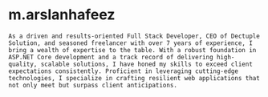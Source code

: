 # m.arslanhafeez
    As a driven and results-oriented Full Stack Developer, CEO of Dectuple Solution, and seasoned freelancer with over 7 years of experience, I bring a wealth of expertise to the table. With a robust foundation in ASP.NET Core development and a track record of delivering high-quality, scalable solutions, I have honed my skills to exceed client expectations consistently. Proficient in leveraging cutting-edge technologies, I specialize in crafting resilient web applications that not only meet but surpass client anticipations.
